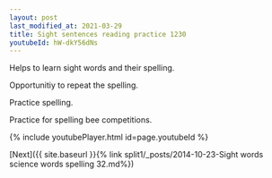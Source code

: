 ```yaml
---
layout: post
last_modified_at: 2021-03-29
title: Sight sentences reading practice 1230
youtubeId: hW-dkY56dNs
---
```

 
 
Helps to learn sight words and their spelling.

Opportunitiy to repeat the spelling. 

Practice spelling. 
 
Practice for spelling bee competitions. 
 
{% include youtubePlayer.html id=page.youtubeId %}
 
 

[Next]({{ site.baseurl }}{% link  split1/_posts/2014-10-23-Sight words science words spelling 32.md%})
 
